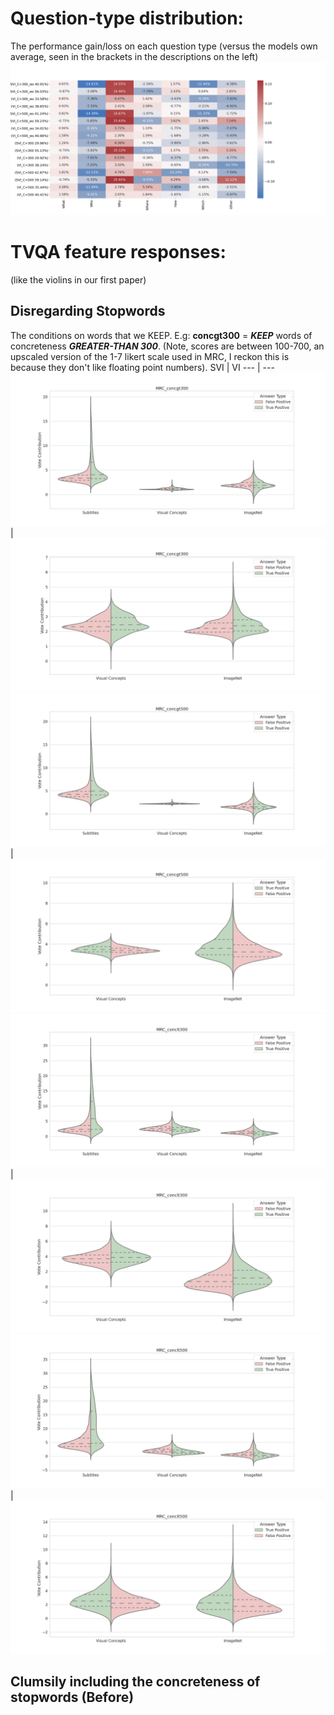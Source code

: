 # Question-type distribution:
The performance gain/loss on each question type (versus the models own average, seen in the brackets in the descriptions on the left)
![Browser isnt rendering](qtype/conc_hmap_full.png)

# TVQA feature responses:
(like the violins in our first paper)

## Disregarding Stopwords
The conditions on words that we KEEP. E.g: **concgt300** = ***KEEP*** words of concreteness ***GREATER-THAN 300***. (Note, scores are between 100-700, an upscaled version of the 1-7 likert scale used in MRC, I reckon this is because they don't like floating point numbers).
SVI | VI
--- | ---
![](violins/disregarding_stopwords/svi_concgt300.png) | ![](violins/disregarding_stopwords/vi_concgt300.png)
![](violins/disregarding_stopwords/svi_concgt500.png) | ![](violins/disregarding_stopwords/vi_concgt500.png)
![](violins/disregarding_stopwords/svi_conclt300.png) | ![](violins/disregarding_stopwords/vi_conclt300.png)
![](violins/disregarding_stopwords/svi_conclt500.png) | ![](violins/disregarding_stopwords/vi_conclt500.png)

## Clumsily including the concreteness of stopwords (Before) 

